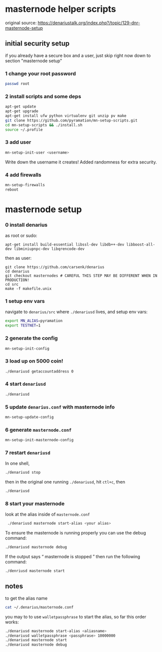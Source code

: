 # masternode helper scripts

original source: https://denariustalk.org/index.php?/topic/129-dnr-masternode-setup

## initial security setup

if you already have a secure box and a user, just skip right now down to section "masternode setup"

### 1 change your root password

```sh
passwd root
```

### 2 install scripts and some deps

```sh
apt-get update
apt-get upgrade
apt-get install ufw python virtualenv git unzip pv make
git clone https://github.com/pyramation/mn-setup-scripts.git
cd mn-setup-scripts && ./install.sh
source ~/.profile
```

### 3 add user

```sh
mn-setup-init-user <username>
```

Write down the username it creates! Added randomness for extra security.

### 4 add firewalls

```sh
mn-setup-firewalls
reboot
```

# masternode setup


### 0 install denarius

as root or sudo:

```
apt-get install build-essential libssl-dev libdb++-dev libboost-all-dev libminiupnpc-dev libqrencode-dev
```

then as user:

```
git clone https://github.com/carsenk/denarius
cd denarius
git checkout masternodes # CAREFUL THIS STEP MAY BE DIFFERENT WHEN IN PRODUCTION!
cd src
make -f makefile.unix
```

### 1 setup env vars

navigate to `denarius/src` where `./denariusd` lives, and setup env vars:

```sh
export MN_ALIAS=pyramation
export TESTNET=1
```

### 2 generate the config

```sh
mn-setup-init-config
```

### 3 load up on 5000 coin!

```sh
./denariusd getaccountaddress 0
```

### 4 start `denariusd`

```sh
./denariusd
```

### 5 update `denarius.conf` with masternode info

```sh
mn-setup-update-config
```

### 6 generate `masternode.conf`

```sh
mn-setup-init-masternode-config
```

### 7 restart `denariusd`

In one shell,

```sh
./denariusd stop
```

then in the original one running `./denariusd`, hit `ctl+c`, then

```sh
./denariusd
```

### 8 start your masternode

look at the alias inside of `masternode.conf`

```sh
 ./denariusd masternode start-alias <your alias>
```

To ensure the masternode is running properly you can use the debug command:

```sh
./denariusd masternode debug
```

If the output says “ masternode is stopped ” then run the following command:

```sh
./denriusd masternode start
```

## notes

to get the alias name

```sh
cat ~/.denarius/masternode.conf
```

you may to to use `walletpassphrase` to start the alias, so far this order works:

```sh
./denariusd masternode start-alias <aliasname>
./denariusd walletpassphrase <passphrase> 10000000
./denariusd masternode start
./denariusd masternode debug
```
